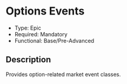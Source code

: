 # Options  Events

* Type: Epic
* Required: Mandatory
* Functional: Base/Pre-Advanced

## Description

Provides option-related market event classes.
